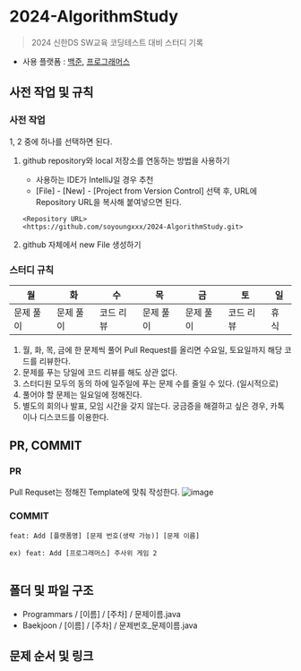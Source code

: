 # 2024-AlgorithmStudy

> 2024 신한DS SW교육 코딩테스트 대비 스터디 기록
- 사용 플랫폼 : [백준](https://www.acmicpc.net/), [프로그래머스](https://programmers.co.kr/)

## 사전 작업 및 규칙

### 사전 작업

1, 2 중에 하나를 선택하면 된다.

1. github repository와 local 저장소를 연동하는 방법을 사용하기
    - 사용하는 IDE가 IntelliJ일 경우 추천
    - [File] - [New] - [Project from Version Control] 선택 후, URL에 Repository URL을 복사해 붙여넣으면 된다.

    ```
    <Repository URL>
    <https://github.com/soyoungxxx/2024-AlgorithmStudy.git>
    
    ```

 2. github 자체에서 new File 생성하기

### 스터디 규칙

| 월 | 화 | 수 | 목 | 금 | 토 | 일 |
| --- | --- | --- | --- | --- | --- | --- |
| 문제 풀이 | 문제 풀이 | 코드 리뷰 | 문제 풀이 | 문제 풀이 | 코드 리뷰 | 휴식 |
 
1. 월, 화, 목, 금에 한 문제씩 풀어 Pull Request를 올리면 수요일, 토요일까지 해당 코드를 리뷰한다.
2. 문제를 푸는 당일에 코드 리뷰를 해도 상관 없다.
3. 스터디원 모두의 동의 하에 일주일에 푸는 문제 수를 줄일 수 있다. (일시적으로)
4. 풀어야 할 문제는 일요일에 정해진다.
5. 별도의 회의나 발표, 모임 시간을 갖지 않는다. 궁금증을 해결하고 싶은 경우, 카톡이나 디스코드를 이용한다.

## PR, COMMIT

### PR

Pull Requset는 정해진 Template에 맞춰 작성한다.
![image](https://github.com/soyoungxxx/AlgorithmStudy2024/assets/100336643/591abb57-331b-4790-b3ff-59ef32eca357)


### COMMIT

```
feat: Add [플랫폼명] [문제 번호(생략 가능)] [문제 이름]
  
ex) feat: Add [프로그래머스] 주사위 게임 2
   
```

## 폴더 및 파일 구조

- Programmars / [이름] / [주차] / 문제이름.java <br>
- Baekjoon / [이름] / [주차] / 문제번호_문제이름.java

## 문제 순서 및 링크
